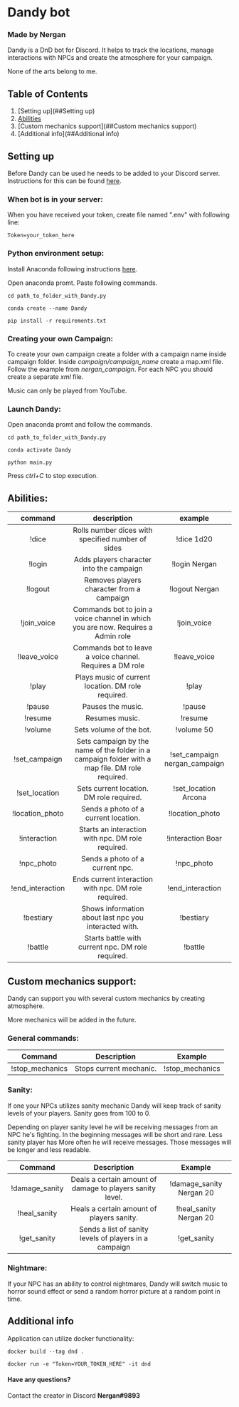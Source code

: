 # Dandy bot
### Made by Nergan

Dandy is a DnD bot for Discord. It helps to track the locations,
manage interactions with NPCs and create the atmosphere for your
campaign.

None of the arts belong to me.

## Table of Contents

1. [Setting up](##Setting up)
2. [Abilities](##Abilities)
3. [Custom mechanics support](##Custom mechanics support)
4. [Additional info](##Additional info)

## Setting up

Before Dandy can be used he needs to be added to your
Discord server. Instructions for this can be found
[here](https://www.digitaltrends.com/gaming/how-to-make-a-discord-bot/).

### When bot is in your server:

When you have received your token, create file named ".env" with following line:

````
Token=your_token_here
````

### Python environment setup:

Install Anaconda following instructions [here](https://www.anaconda.com/).

Open anaconda promt. Paste following commands.
````
cd path_to_folder_with_Dandy.py

conda create --name Dandy

pip install -r requirements.txt
````

### Creating your own Campaign:

To create your own campaign create a folder with a campaign
name inside campaign folder. Inside *campaign/campaign_name*
create a map.xml file. Follow the example from
*nergan_campaign*. For each NPC you should create a separate
*xml* file.

Music can only be played from YouTube.

### Launch Dandy:

Open anaconda promt and follow the commands.

````
cd path_to_folder_with_Dandy.py

conda activate Dandy

python main.py
````

Press *ctrl+C* to stop execution.

## Abilities:

|command | description| example|
|:------:|:----------:|:------:|
| !dice  | Rolls number dices with specified number of sides | !dice 1d20|
| !login | Adds players character into the campaign | !login Nergan |
| !logout | Removes players character from a campaign | !logout Nergan |
| !join_voice | Commands bot to join a voice channel in which you are now. Requires a Admin role| !join_voice |
| !leave_voice | Commands bot to leave a voice channel. Requires a DM role | !leave_voice |
| !play | Plays music of current location. DM role required. | !play |
| !pause | Pauses the music. | !pause |
| !resume | Resumes music. | !resume |
| !volume | Sets volume of the bot. | !volume 50 |
| !set_campaign | Sets campaign by the name of the folder in a campaign folder with a map file. DM role required. | !set_campaign nergan_campaign |
| !set_location | Sets current location. DM role required. | !set_location Arcona |
| !location_photo | Sends a photo of a current location. | !location_photo |
| !interaction | Starts an interaction with npc. DM role required. | !interaction Boar |
| !npc_photo | Sends a photo of a current npc. | !npc_photo |
| !end_interaction | Ends current interaction with npc. DM role required. | !end_interaction |
| !bestiary | Shows information about last npc you interacted with. | !bestiary |
| !battle | Starts battle with current npc. DM role required. | !battle |

## Custom mechanics support:

Dandy can support you with several custom mechanics by creating atmosphere.

More mechanics will be added in the future.

### General commands:

|Command | Description | Example |
|:------:|:-----------:|:-------:|
| !stop_mechanics | Stops current mechanic. | !stop_mechanics |

### Sanity:

If one your NPCs utilizes sanity mechanic Dandy will keep
track of sanity levels of your players. Sanity goes from 100
to 0. 

Depending on player sanity level he will be receiving
messages from an NPC he's fighting. In the beginning
messages will be short and rare. Less sanity player has
More often he will receive messages. Those messages will
be longer and less readable.

|Command | Description | Example |
|:------:|:-----------:|:-------:|
| !damage_sanity | Deals a certain amount of damage to players sanity level. | !damage_sanity Nergan 20 |
| !heal_sanity | Heals a certain amount of players sanity. | !heal_sanity Nergan 20 |
| !get_sanity | Sends a list of sanity levels of players in a campaign | !get_sanity |

### Nightmare:

If your NPC has an ability to control nightmares, Dandy will
switch music to horror sound effect or send a random
horror picture at a random point in time.

## Additional info

Application can utilize docker functionality:

```
docker build --tag dnd .
```
```
docker run -e "Token=YOUR_TOKEN_HERE" -it dnd
```
#### Have any questions?
Contact the creator in Discord **Nergan#9893**